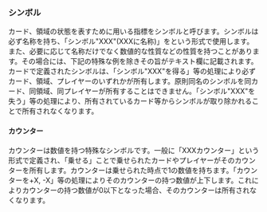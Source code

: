### シンボル 
カード、領域の状態を表すために用いる指標をシンボルと呼びます。シンボルは必ず名称を持ち、「シンボル"XXX"(XXXに名称)」をという形式で使用します。また、必要に応じて名称だけでなく数値的な性質などの性質を持つことがあります。その場合には、下記の特殊な例を除きその旨がテキスト欄に記載されます。カードで定義されたシンボルは、「シンボル"XXX"を得る」等の処理により必ずカード、領域、プレイヤーのいずれかが所有します。原則同名のシンボルを同カード、同領域、同プレイヤーが所有することはできません。「シンボル"XXX"を失う」等の処理により、所有されているカード等からシンボルが取り除かれることで所有されなくなります。
#### カウンター 
カウンターは数値を持つ特殊なシンボルです。一般に「XXXカウンター」という形式で定義され、「乗せる」ことで乗せられたカードやプレイヤーがそのカウンターを所有します。カウンターは乗せられた時点で1の数値を持ちます。「カウンターを+X, -X」等の処理によりそのカウンターの持つ数値が上下します。これによりカウンターの持つ数値が0以下となった場合、そのカウンターは所有されなくなります。
